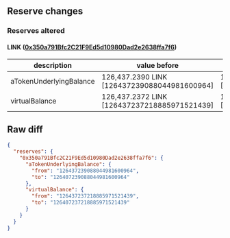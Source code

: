 ## Reserve changes

### Reserves altered

#### LINK ([0x350a791Bfc2C21F9Ed5d10980Dad2e2638ffa7f6](https://optimistic.etherscan.io/address/0x350a791Bfc2C21F9Ed5d10980Dad2e2638ffa7f6))

| description | value before | value after |
| --- | --- | --- |
| aTokenUnderlyingBalance | 126,437.2390 LINK [126437239088044981600964] | 126,407.2390 LINK [126407239088044981600964] |
| virtualBalance | 126,437.2372 LINK [126437237218885971521439] | 126,407.2372 LINK [126407237218885971521439] |


## Raw diff

```json
{
  "reserves": {
    "0x350a791Bfc2C21F9Ed5d10980Dad2e2638ffa7f6": {
      "aTokenUnderlyingBalance": {
        "from": "126437239088044981600964",
        "to": "126407239088044981600964"
      },
      "virtualBalance": {
        "from": "126437237218885971521439",
        "to": "126407237218885971521439"
      }
    }
  }
}
```